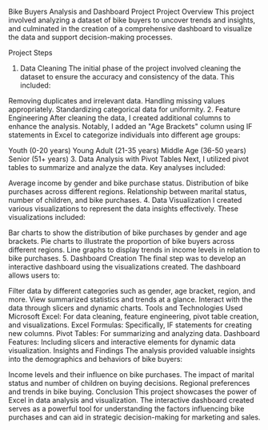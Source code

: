 Bike Buyers Analysis and Dashboard Project
Project Overview
This project involved analyzing a dataset of bike buyers to uncover trends and insights, and culminated in the creation of a comprehensive dashboard to visualize the data and support decision-making processes.

Project Steps
1. Data Cleaning
The initial phase of the project involved cleaning the dataset to ensure the accuracy and consistency of the data. This included:

Removing duplicates and irrelevant data.
Handling missing values appropriately.
Standardizing categorical data for uniformity.
2. Feature Engineering
After cleaning the data, I created additional columns to enhance the analysis. Notably, I added an "Age Brackets" column using IF statements in Excel to categorize individuals into different age groups:

Youth (0-20 years)
Young Adult (21-35 years)
Middle Age (36-50 years)
Senior (51+ years)
3. Data Analysis with Pivot Tables
Next, I utilized pivot tables to summarize and analyze the data. Key analyses included:

Average income by gender and bike purchase status.
Distribution of bike purchases across different regions.
Relationship between marital status, number of children, and bike purchases.
4. Data Visualization
I created various visualizations to represent the data insights effectively. These visualizations included:

Bar charts to show the distribution of bike purchases by gender and age brackets.
Pie charts to illustrate the proportion of bike buyers across different regions.
Line graphs to display trends in income levels in relation to bike purchases.
5. Dashboard Creation
The final step was to develop an interactive dashboard using the visualizations created. The dashboard allows users to:

Filter data by different categories such as gender, age bracket, region, and more.
View summarized statistics and trends at a glance.
Interact with the data through slicers and dynamic charts.
Tools and Technologies Used
Microsoft Excel: For data cleaning, feature engineering, pivot table creation, and visualizations.
Excel Formulas: Specifically, IF statements for creating new columns.
Pivot Tables: For summarizing and analyzing data.
Dashboard Features: Including slicers and interactive elements for dynamic data visualization.
Insights and Findings
The analysis provided valuable insights into the demographics and behaviors of bike buyers:

Income levels and their influence on bike purchases.
The impact of marital status and number of children on buying decisions.
Regional preferences and trends in bike buying.
Conclusion
This project showcases the power of Excel in data analysis and visualization. The interactive dashboard created serves as a powerful tool for understanding the factors influencing bike purchases and can aid in strategic decision-making for marketing and sales.
